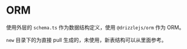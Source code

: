 # ORM

使用外层的 `schema.ts` 作为数据结构定义，使用 `@drizzlejs/orm` 作为 ORM。

`new` 目录下的为直接 pull 生成的，未使用，新表结构可以从里面参考。
